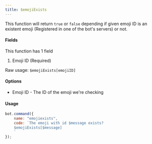 ```yaml
---
title: $emojiExists
---
```


This function will return `true` or `false` depending if given emoji ID is an existent emoji \(Registered in one of the bot's servers\) or not.

#### Fields

This function has 1 field

1. Emoji ID \(Required\)

Raw usage: `$emojiExists[emojiID]`

#### Options

* Emoji ID - The ID of the emoji we're checking

#### Usage

```javascript
bot.command({
    name: "emojiexists",
    code: `The emoji with id $message exists?
    $emojiExists[$message]
    `
});
```

